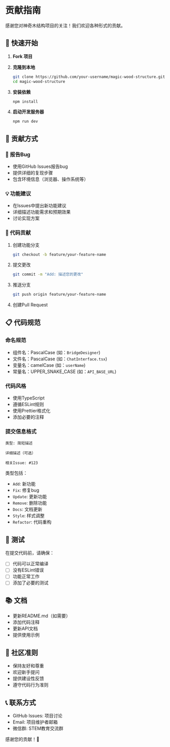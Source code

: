 # 贡献指南

感谢您对神奇木结构项目的关注！我们欢迎各种形式的贡献。

## 🚀 快速开始

1. **Fork 项目**
2. **克隆到本地**
   ```bash
   git clone https://github.com/your-username/magic-wood-structure.git
   cd magic-wood-structure
   ```

3. **安装依赖**
   ```bash
   npm install
   ```

4. **启动开发服务器**
   ```bash
   npm run dev
   ```

## 📝 贡献方式

### 🐛 报告Bug
- 使用GitHub Issues报告bug
- 提供详细的复现步骤
- 包含环境信息（浏览器、操作系统等）

### 💡 功能建议
- 在Issues中提出新功能建议
- 详细描述功能需求和预期效果
- 讨论实现方案

### 🔧 代码贡献
1. 创建功能分支
   ```bash
   git checkout -b feature/your-feature-name
   ```

2. 提交更改
   ```bash
   git commit -m "Add: 描述您的更改"
   ```

3. 推送分支
   ```bash
   git push origin feature/your-feature-name
   ```

4. 创建Pull Request

## 📋 代码规范

### 命名规范
- 组件名：PascalCase (如：`BridgeDesigner`)
- 文件名：PascalCase (如：`ChatInterface.tsx`)
- 变量名：camelCase (如：`userName`)
- 常量名：UPPER_SNAKE_CASE (如：`API_BASE_URL`)

### 代码风格
- 使用TypeScript
- 遵循ESLint规则
- 使用Prettier格式化
- 添加必要的注释

### 提交信息格式
```
类型: 简短描述

详细描述（可选）

相关Issue: #123
```

类型包括：
- `Add`: 新功能
- `Fix`: 修复bug
- `Update`: 更新功能
- `Remove`: 删除功能
- `Docs`: 文档更新
- `Style`: 样式调整
- `Refactor`: 代码重构

## 🧪 测试

在提交代码前，请确保：
- [ ] 代码可以正常编译
- [ ] 没有ESLint错误
- [ ] 功能正常工作
- [ ] 添加了必要的测试

## 📚 文档

- 更新README.md（如需要）
- 添加代码注释
- 更新API文档
- 提供使用示例

## 🤝 社区准则

- 保持友好和尊重
- 欢迎新手提问
- 提供建设性反馈
- 遵守代码行为准则

## 📞 联系方式

- GitHub Issues: 项目讨论
- Email: 项目维护者邮箱
- 微信群: STEM教育交流群

感谢您的贡献！🎉
